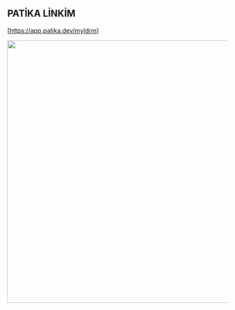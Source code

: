 ##  PATİKA LİNKİM 
[https://app.patika.dev/myldrm]

<img src ="https://www.hizliresim.com/ojhlrhs" align="bot" width="600" heigh="600">